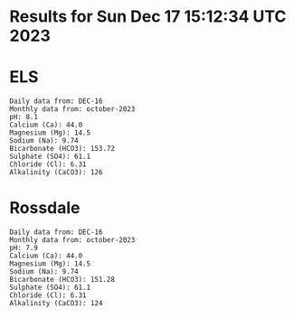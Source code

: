 # Results for Sun Dec 17 15:12:34 UTC 2023
# ELS
```
Daily data from: DEC-16
Monthly data from: october-2023
pH: 8.1
Calcium (Ca): 44.0
Magnesium (Mg): 14.5
Sodium (Na): 9.74
Bicarbonate (HCO3): 153.72
Sulphate (SO4): 61.1
Chloride (Cl): 6.31
Alkalinity (CaCO3): 126
```
# Rossdale
```
Daily data from: DEC-16
Monthly data from: october-2023
pH: 7.9
Calcium (Ca): 44.0
Magnesium (Mg): 14.5
Sodium (Na): 9.74
Bicarbonate (HCO3): 151.28
Sulphate (SO4): 61.1
Chloride (Cl): 6.31
Alkalinity (CaCO3): 124
```
